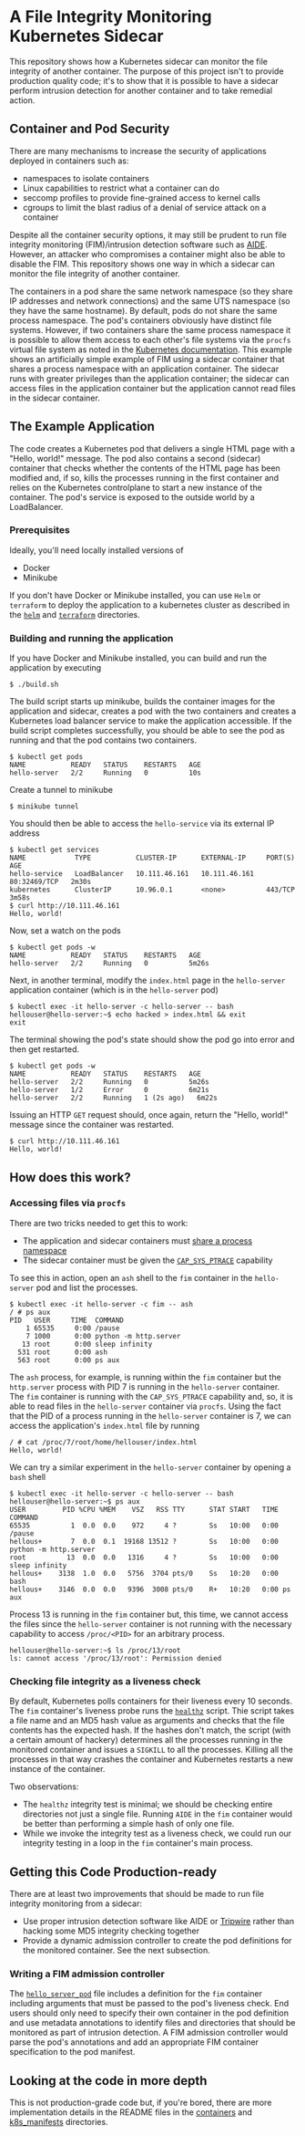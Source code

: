 # A File Integrity Monitoring Kubernetes Sidecar
This repository shows how a Kubernetes sidecar can monitor the file integrity of another container. The purpose of this project isn't 
to provide production quality code; it's to show that it is possible to have a sidecar perform intrusion detection for another container and to take
remedial action.

## Container and Pod Security
There are many mechanisms to increase the security of applications deployed in containers such as:
 * namespaces to isolate containers
 * Linux capabilities to restrict what a container can do
 * seccomp profiles to provide fine-grained access to kernel calls
 * cgroups to limit the blast radius of a denial of service attack on a container

Despite all the container security options, it may still be prudent to run file integrity monitoring (FIM)/intrusion detection software such as
[AIDE]( https://aide.github.io/). However, an attacker who compromises a container might also be able to disable the FIM. This repository shows one way in which a
sidecar can monitor the file integrity of another container.

The containers in a pod share the same network namespace (so they share IP addresses and network connections) and the same UTS namespace (so they have the same 
hostname). By default, pods do not share the same process namespace. The pod's containers obviously have distinct file systems. However, if two containers share the 
same process namespace it is possible to allow them access to each other's file systems via the `procfs` virtual file system as noted in the 
[Kubernetes documentation](https://kubernetes.io/docs/tasks/configure-pod-container/share-process-namespace/). This example shows an artificially simple example of 
FIM using a sidecar container that shares a process namespace with an application container. The sidecar runs with greater privileges than the application 
container; the sidecar can access files in the application container but the application cannot read files in the sidecar container. 


## The Example Application
The code creates a Kubernetes pod that delivers a single HTML page with a "Hello, world!" message. The pod also contains a second (sidecar) container that 
checks whether the contents of the HTML page has been modified and, if so, kills the processes running in the first container and relies on the Kubernetes
controlplane to start a new instance of the container. The pod's service is exposed to the outside world by a LoadBalancer.

### Prerequisites
Ideally, you'll need locally installed versions of
 * Docker
 * Minikube

If you don't have Docker or Minikube installed, you can use `Helm` or `terraform` to deploy the application to a kubernetes cluster as described in the [`helm`](./helm/README.md)
and [`terraform`](./terraform/README.md) directories.

### Building and running the application
If you have Docker and Minikube installed, you can build and run the application by executing

```
$ ./build.sh
```

The build script starts up minikube, builds the container images for the application and sidecar, creates a pod with the two containers and creates a Kubernetes
load balancer service to make the application accessible. If the build script completes successfully, you should be able to see the pod as running and that
the pod contains two containers.

```
$ kubectl get pods
NAME           READY   STATUS    RESTARTS   AGE
hello-server   2/2     Running   0          10s
```

Create a tunnel to minikube

```
$ minikube tunnel
```

You should then be able to access the `hello-service` via its external IP address

```
$ kubectl get services
NAME            TYPE           CLUSTER-IP      EXTERNAL-IP     PORT(S)        AGE
hello-service   LoadBalancer   10.111.46.161   10.111.46.161   80:32469/TCP   2m30s
kubernetes      ClusterIP      10.96.0.1       <none>          443/TCP        3m58s
$ curl http://10.111.46.161
Hello, world!
```

Now, set a watch on the pods

```
$ kubectl get pods -w
NAME           READY   STATUS    RESTARTS   AGE
hello-server   2/2     Running   0          5m26s
```

Next, in another terminal, modify the `index.html` page in the `hello-server` application container (which is in the `hello-server` pod)

```
$ kubectl exec -it hello-server -c hello-server -- bash
hellouser@hello-server:~$ echo hacked > index.html && exit
exit
```

The terminal showing the pod's state should show the pod go into error and then get restarted.

```
$ kubectl get pods -w
NAME           READY   STATUS    RESTARTS   AGE
hello-server   2/2     Running   0          5m26s
hello-server   1/2     Error     0          6m21s
hello-server   2/2     Running   1 (2s ago)   6m22s
```

Issuing an HTTP `GET` request should, once again, return the "Hello, world!" message since the container was restarted.

```
$ curl http://10.111.46.161
Hello, world!
```

## How does this work?
### Accessing files via `procfs`
There are two tricks needed to get this to work:
 * The application and sidecar containers must [share a process namespace](https://github.com/hammingweight/fim_sidecar/blob/30f240d819bb39637b2f48b8d75b303244ec9233/k8s_manifests/hello_server_pod.yaml#L17)
 * The sidecar container must be given the [`CAP_SYS_PTRACE`]( https://github.com/hammingweight/fim_sidecar/blob/30f240d819bb39637b2f48b8d75b303244ec9233/k8s_manifests/hello_server_pod.yaml#L39) capability  

To see this in action, open an `ash` shell to the `fim` container in the `hello-server` pod and list the processes.

```
$ kubectl exec -it hello-server -c fim -- ash
/ # ps aux
PID   USER     TIME  COMMAND
    1 65535     0:00 /pause
    7 1000      0:00 python -m http.server
   13 root      0:00 sleep infinity
  531 root      0:00 ash
  563 root      0:00 ps aux
```

The `ash` process, for example, is running within the `fim` container but the `http.server` process with PID 7 is running in the `hello-server` container.
The `fim` container is running with the `CAP_SYS_PTRACE` capability and, so, it is able to read files in the `hello-server` container via `procfs`.
Using the fact that the PID of a process running in the `hello-server` container is 7, we can access the application's `index.html` file by running

```
/ # cat /proc/7/root/home/hellouser/index.html
Hello, world!
```

We can try a similar experiment in the `hello-server` container by opening a `bash` shell

```
$ kubectl exec -it hello-server -c hello-server -- bash
hellouser@hello-server:~$ ps aux
USER         PID %CPU %MEM    VSZ   RSS TTY      STAT START   TIME COMMAND
65535          1  0.0  0.0    972     4 ?        Ss   10:00   0:00 /pause
hellous+       7  0.0  0.1  19168 13512 ?        Ss   10:00   0:00 python -m http.server
root          13  0.0  0.0   1316     4 ?        Ss   10:00   0:00 sleep infinity
hellous+    3138  1.0  0.0   5756  3704 pts/0    Ss   10:20   0:00 bash
hellous+    3146  0.0  0.0   9396  3008 pts/0    R+   10:20   0:00 ps aux
```

Process 13 is running in the `fim` container but, this time, we cannot access the files since the `hello-server` container is not running with the necessary capability to access `/proc/<PID>` for an arbitrary process.

```
hellouser@hello-server:~$ ls /proc/13/root
ls: cannot access '/proc/13/root': Permission denied
```

### Checking file integrity as a liveness check
By default, Kubernetes polls containers for their liveness every 10 seconds. The `fim` container's liveness probe runs the [`healthz`](./containers/fim/healthz)
script. Thie script takes a file name and an MD5 hash value as arguments and checks that the file contents has the expected hash.
If the hashes don't match, the script (with a certain amount of hackery) determines all the processes running in the monitored container and issues a
`SIGKILL` to all the processes. Killing all the processes in that way crashes the container and Kubernetes restarts a new instance of the container.

Two observations:
* The `healthz` integrity test is minimal; we should be checking entire directories not just a single file. Running `AIDE` in the `fim` container would be better than performing a simple hash of only one file.
* While we invoke the integrity test as a liveness check, we could run our integrity testing in a loop in the `fim` container's main process.


## Getting this Code Production-ready
There are at least two improvements that should be made to run file integrity monitoring from a sidecar:
* Use proper intrusion detection software like AIDE or [Tripwire](https://tripwire.com) rather than hacking some MD5 integrity checking together
* Provide a dynamic admission controller to create the pod definitions for the monitored container. See the next subsection.

### Writing a FIM admission controller
The [`hello_server_pod`](./k8s_manifests/hello_server_pod.yaml) file includes a definition for the `fim` container including arguments that must be passed
to the pod's liveness check. End users should only need to specify their own container in the pod
definition and use metadata annotations to identify files and directories that should be monitored as part of intrusion detection. A FIM admission controller would
parse the pod's annotations and add an appropriate FIM container specification to the pod manifest.


## Looking at the code in more depth
This is not production-grade code but, if you're bored, there are more implementation details in the README files in the [containers](./containers) and 
[k8s_manifests](./k8s_manifests) directories.
